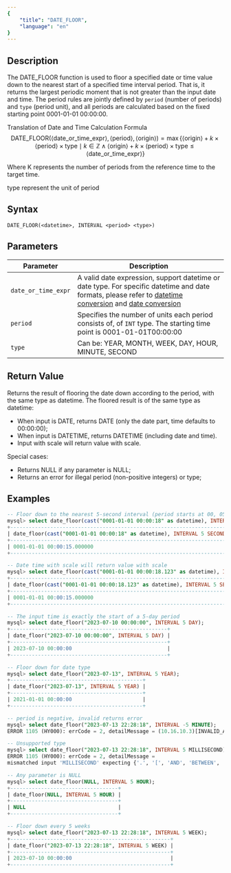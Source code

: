 ```yaml
---
{
    "title": "DATE_FLOOR",
    "language": "en"
}
---
```


## Description

The DATE_FLOOR function is used to floor a specified date or time value down to the nearest start of a specified time interval period. That is, it returns the largest periodic moment that is not greater than the input date and time. The period rules are jointly defined by `period` (number of periods) and `type` (period unit), and all periods are calculated based on the fixed starting point 0001-01-01 00:00:00.

Translation of Date and Time Calculation Formula
$$
\text{DATE\_FLOOR}(\langle\text{date\_or\_time\_expr}\rangle, \langle\text{period}\rangle, \langle\text{origin}\rangle) = \max\{\langle\text{origin}\rangle + k \times \langle\text{period}\rangle \times \text{type} \mid k \in \mathbb{Z} \land \langle\text{origin}\rangle + k \times \langle\text{period}\rangle \times \text{type} \leq \langle\text{date\_or\_time\_expr}\rangle\}
$$

Where K represents the number of periods from the reference time to the target time.

type represent the unit of period

## Syntax

`DATE_FLOOR(<datetime>, INTERVAL <period> <type>)`

## Parameters

| Parameter | Description |
| -- | -- |
| `date_or_time_expr` | A valid date expression, support datetime or date type. For specific datetime and date formats, please refer to [datetime conversion](../../../../../docs/sql-manual/basic-element/sql-data-types/conversion/datetime-conversion) and [date conversion](../../../../../docs/sql-manual/basic-element/sql-data-types/conversion/date-conversion) |
| `period` | Specifies the number of units each period consists of, of `INT` type. The starting time point is 0001-01-01T00:00:00 |
| `type` | Can be: YEAR, MONTH, WEEK, DAY, HOUR, MINUTE, SECOND |

## Return Value

Returns the result of flooring the date down according to the period, with the same type as datetime.
The floored result is of the same type as datetime:
- When input is DATE, returns DATE (only the date part, time defaults to 00:00:00);
- When input is DATETIME, returns DATETIME (including date and time).
- Input with scale will return value with scale.

Special cases:
- Returns NULL if any parameter is NULL;
- Returns an error for illegal period (non-positive integers) or type;

## Examples

```sql
-- Floor down to the nearest 5-second interval (period starts at 00, 05, 10... seconds)
mysql> select date_floor(cast("0001-01-01 00:00:18" as datetime), INTERVAL 5 SECOND);
+------------------------------------------------------------------------+
| date_floor(cast("0001-01-01 00:00:18" as datetime), INTERVAL 5 SECOND) |
+------------------------------------------------------------------------+
| 0001-01-01 00:00:15.000000                                             |
+------------------------------------------------------------------------+

-- Date time with scale will return value with scale
mysql> select date_floor(cast("0001-01-01 00:00:18.123" as datetime), INTERVAL 5 SECOND);
+----------------------------------------------------------------------------+
| date_floor(cast("0001-01-01 00:00:18.123" as datetime), INTERVAL 5 SECOND) |
+----------------------------------------------------------------------------+
| 0001-01-01 00:00:15.000000                                                 |
+----------------------------------------------------------------------------+

-- The input time is exactly the start of a 5-day period
mysql> select date_floor("2023-07-10 00:00:00", INTERVAL 5 DAY);
+---------------------------------------------------+
| date_floor("2023-07-10 00:00:00", INTERVAL 5 DAY) |
+---------------------------------------------------+
| 2023-07-10 00:00:00                               |
+---------------------------------------------------+

-- Floor down for date type
mysql> select date_floor("2023-07-13", INTERVAL 5 YEAR);
+-------------------------------------------+
| date_floor("2023-07-13", INTERVAL 5 YEAR) |
+-------------------------------------------+
| 2021-01-01 00:00:00                       |
+-------------------------------------------+

-- period is negative, invalid returns error
mysql> select date_floor("2023-07-13 22:28:18", INTERVAL -5 MINUTE);
ERROR 1105 (HY000): errCode = 2, detailMessage = (10.16.10.3)[INVALID_ARGUMENT]Operation minute_floor of 2023-07-13 22:28:18, -5 input wrong parameters, period can not be negative or zero

-- Unsupported type
mysql> select date_floor("2023-07-13 22:28:18", INTERVAL 5 MILLISECOND);
ERROR 1105 (HY000): errCode = 2, detailMessage = 
mismatched input 'MILLISECOND' expecting {'.', '[', 'AND', 'BETWEEN', 'COLLATE', 'DAY', 'DIV', 'HOUR', 'IN', 'IS', 'LIKE', 'MATCH', 'MATCH_ALL', 'MATCH_ANY', 'MATCH_PHRASE', 'MATCH_PHRASE_EDGE', 'MATCH_PHRASE_PREFIX', 'MATCH_REGEXP', 'MINUTE', 'MONTH', 'NOT', 'OR', 'QUARTER', 'REGEXP', 'RLIKE', 'SECOND', 'WEEK', 'XOR', 'YEAR', EQ, '<=>', NEQ, '<', LTE, '>', GTE, '+', '-', '*', '/', '%', '&', '&&', '|', '||', '^'}(line 1, pos 52)

-- Any parameter is NULL
mysql> select date_floor(NULL, INTERVAL 5 HOUR);
+-----------------------------------+
| date_floor(NULL, INTERVAL 5 HOUR) |
+-----------------------------------+
| NULL                              |
+-----------------------------------+

-- Floor down every 5 weeks
mysql> select date_floor("2023-07-13 22:28:18", INTERVAL 5 WEEK);
+----------------------------------------------------+
| date_floor("2023-07-13 22:28:18", INTERVAL 5 WEEK) |
+----------------------------------------------------+
| 2023-07-10 00:00:00                                |
+----------------------------------------------------+

```